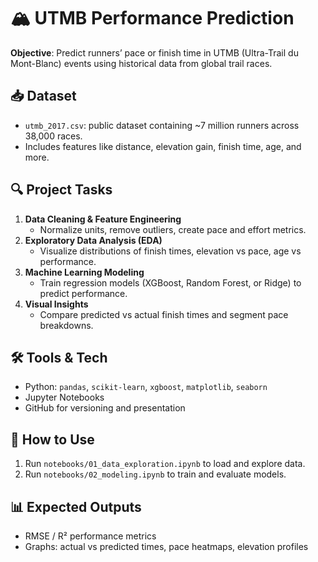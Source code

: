 # 🏔️ UTMB Performance Prediction

**Objective**: Predict runners’ pace or finish time in UTMB (Ultra-Trail du Mont-Blanc) events using historical data from global trail races.

## 📥 Dataset
- `utmb_2017.csv`: public dataset containing ~7 million runners across 38,000 races.
- Includes features like distance, elevation gain, finish time, age, and more.

## 🔍 Project Tasks
1. **Data Cleaning & Feature Engineering**
   - Normalize units, remove outliers, create pace and effort metrics.
2. **Exploratory Data Analysis (EDA)**
   - Visualize distributions of finish times, elevation vs pace, age vs performance.
3. **Machine Learning Modeling**
   - Train regression models (XGBoost, Random Forest, or Ridge) to predict performance.
4. **Visual Insights**
   - Compare predicted vs actual finish times and segment pace breakdowns.

## 🛠️ Tools & Tech
- Python: `pandas`, `scikit-learn`, `xgboost`, `matplotlib`, `seaborn`
- Jupyter Notebooks
- GitHub for versioning and presentation

## 🚀 How to Use
1. Run `notebooks/01_data_exploration.ipynb` to load and explore data.
2. Run `notebooks/02_modeling.ipynb` to train and evaluate models.

## 📊 Expected Outputs
- RMSE / R² performance metrics
- Graphs: actual vs predicted times, pace heatmaps, elevation profiles

